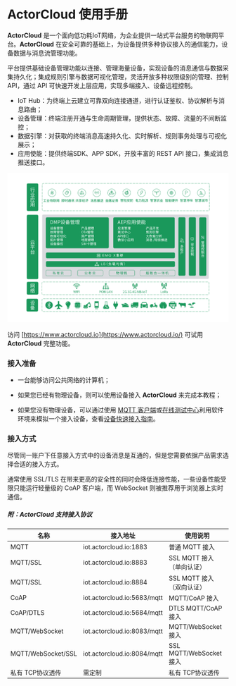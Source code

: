 # ActorCloud 使用手册

**ActorCloud** 是一个面向低功耗IoT网络，为企业提供一站式平台服务的物联网平台。**ActorCloud** 在安全可靠的基础上，为设备提供多种协议接入的通信能力，设备数据与消息流管理功能。

平台提供基础设备管理功能以连接、管理海量设备，实现设备的消息通信与数据采集持久化；集成规则引擎与数据可视化管理，灵活开放多种权限级别的管理、控制 API，通过 API 可快速开发上层应用，实现多端接入、设备远程控制。

- IoT Hub：为终端上云建立可靠双向连接通道，进行认证鉴权、协议解析与消息路由；
- 设备管理：终端注册开通与生命周期管理，提供状态、故障、流量的不间断监控；
- 数据引擎：对获取的终端消息高速持久化、实时解析、规则事务处理与可视化展示；
- 应用使能：提供终端SDK、APP SDK，开放丰富的 REST API 接口，集成消息推送接口。



![product_topoly.jpg](assets/product_topoly.jpg)



访问 [https://www.actorcloud.io](https://www.actorcloud.io/) 可试用 **ActorCloud** 完整功能。




### 接入准备

  - 一台能够访问公共网络的计算机；

  - 如果您已经有物理设备，则可以使用设备接入 **ActorCloud** 来完成本教程；

  - 如果您没有物理设备，可以通过使用 [MQTT 客户端](https://developer.emqx.io/sdk_tools?category=MQTT_Clients)或[在线测试中心](https://console.actorcloud.io/mqtt_client)利用软件环境来模拟一个接入设备，查看[设备快速接入指南](./access_guide/notice.md)。

    


### 接入方式

尽管同一账户下任意接入方式中的设备消息是互通的，但是您需要依据产品需求选择合适的接入方式。

通常使用 SSL/TLS 在带来更高的安全性的同时会降低连接性能，一些设备性能受限只能运行轻量级的 CoAP 客户端，而 WebSocket 则被推荐用于浏览器上实时通信。


##### 附：**ActorCloud** 支持接入协议

| 名称  | 接入地址 | 使用说明 |
| ------- | ------- | ----|
| MQTT  | iot.actorcloud.io:1883 | 普通 MQTT 接入 |
| MQTT/SSL  | iot.actorcloud.io:8883 | SSL MQTT 接入（单向认证） |
| MQTT/SSL  | iot.actorcloud.io:8884 | SSL MQTT 接入 （双向认证）|
| CoAP  | iot.actorcloud.io:5683/mqtt | MQTT/CoAP 接入 |
| CoAP/DTLS  | iot.actorcloud.io:5684/mqtt | DTLS MQTT/CoAP 接入 |
| MQTT/WebSocket  | iot.actorcloud.io:8083/mqtt | MQTT/WebSocket 接入 |
| MQTT/WebSocket/SSL  | iot.actorcloud.io:8084/mqtt | SSL MQTT/WebSocket 接入 |
| 私有 TCP协议透传 | 需定制 | 私有 TCP协议透传 |

